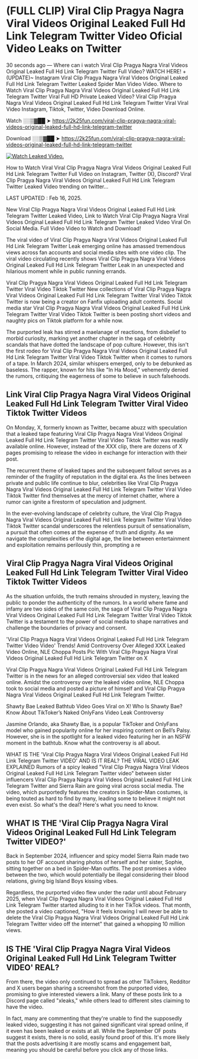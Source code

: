# (FULL CLIP) Viral Clip Pragya Nagra Viral Videos Original Leaked Full Hd Link Telegram Twitter Video Oficial Video Leaks on Twitter

30 seconds ago — Where can i watch Viral Clip Pragya Nagra Viral Videos Original Leaked Full Hd Link Telegram Twitter Full Video? WATCH HERE! +(UPDATE)~ Instagram Viral Clip Pragya Nagra Viral Videos Original Leaked Full Hd Link Telegram Twitter Leaked Spider Man Video Video. Where to Watch Viral Clip Pragya Nagra Viral Videos Original Leaked Full Hd Link Telegram Twitter Viral Full HD Private Leaked Video? Viral Clip Pragya Nagra Viral Videos Original Leaked Full Hd Link Telegram Twitter Viral Viral Video Instagram, Tiktok, Twitter, Video Download Online.

Watch ░░▒▓██ ➤ https://2k25fun.com/viral-clip-pragya-nagra-viral-videos-original-leaked-full-hd-link-telegram-twitter

Download ░░▒▓██ ➤ https://2k25fun.com/viral-clip-pragya-nagra-viral-videos-original-leaked-full-hd-link-telegram-twitter

[![Watch Leaked Video.](https://miro.medium.com/v2/resize:fit:828/format:webp/1*cilzJN44JGOrTw9NJCrNHA.gif "Watch Leaked Video")](https://2k25fun.com/viral-clip-pragya-nagra-viral-videos-original-leaked-full-hd-link-telegram-twitter)

How to Watch Viral Viral Clip Pragya Nagra Viral Videos Original Leaked Full Hd Link Telegram Twitter Full Video on Instagram, Twitter (X), Discord? Viral Clip Pragya Nagra Viral Videos Original Leaked Full Hd Link Telegram Twitter Leaked Video trending on twitter...

LAST UPDATED : Feb 16, 2025.

New Viral Clip Pragya Nagra Viral Videos Original Leaked Full Hd Link Telegram Twitter Leaked Video, Link to Watch Viral Clip Pragya Nagra Viral Videos Original Leaked Full Hd Link Telegram Twitter Leaked Video Viral On Social Media. Full Video Video to Watch and Download!

The viral video of Viral Clip Pragya Nagra Viral Videos Original Leaked Full Hd Link Telegram Twitter Leak emerging online has amassed tremendous views across fan accounts and social media sites with one video clip. The viral video circulating recently shows Viral Clip Pragya Nagra Viral Videos Original Leaked Full Hd Link Telegram Twitter Leak in an unexpected and hilarious moment while in public running errands.

Viral Clip Pragya Nagra Viral Videos Original Leaked Full Hd Link Telegram Twitter Viral Video Tiktok Twitter New collections of Viral Clip Pragya Nagra Viral Videos Original Leaked Full Hd Link Telegram Twitter Viral Video Tiktok Twitter is now being a creator on Fanfix uploading adult contents. Social media star Viral Clip Pragya Nagra Viral Videos Original Leaked Full Hd Link Telegram Twitter Viral Video Tiktok Twitter is been posting short videos and naughty pics on Tiktok platform for a while now.

The purported leak has stirred a maelanage of reactions, from disbelief to morbid curiosity, marking yet another chapter in the saga of celebrity scandals that have dotted the landscape of pop culture. However, this isn't the first rodeo for Viral Clip Pragya Nagra Viral Videos Original Leaked Full Hd Link Telegram Twitter Viral Video Tiktok Twitter when it comes to rumors of a tape. In March 2024, similar whispers emerged, only to be debunked as baseless. The rapper, known for hits like "In Ha Mood," vehemently denied the rumors, critiquing the eagerness of some to believe in such falsehoods.

## Link Viral Clip Pragya Nagra Viral Videos Original Leaked Full Hd Link Telegram Twitter Viral Video Tiktok Twitter Videos

On Monday, X, formerly known as Twitter, became abuzz with speculation that a leaked tape featuring Viral Clip Pragya Nagra Viral Videos Original Leaked Full Hd Link Telegram Twitter Viral Video Tiktok Twitter was readily available online. However, instead of the XXX clip, there are dozens of X pages promising to release the video in exchange for interaction with their post.

The recurrent theme of leaked tapes and the subsequent fallout serves as a reminder of the fragility of reputation in the digital era. As the lines between private and public life continue to blur, celebrities like Viral Clip Pragya Nagra Viral Videos Original Leaked Full Hd Link Telegram Twitter Viral Video Tiktok Twitter find themselves at the mercy of internet chatter, where a rumor can ignite a firestorm of speculation and judgment.

In the ever-evolving landscape of celebrity culture, the Viral Clip Pragya Nagra Viral Videos Original Leaked Full Hd Link Telegram Twitter Viral Video Tiktok Twitter scandal underscores the relentless pursuit of sensationalism, a pursuit that often comes at the expense of truth and dignity. As we navigate the complexities of the digital age, the line between entertainment and exploitation remains perilously thin, prompting a re

##  Viral Clip Pragya Nagra Viral Videos Original Leaked Full Hd Link Telegram Twitter Viral Video Tiktok Twitter Videos

As the situation unfolds, the truth remains shrouded in mystery, leaving the public to ponder the authenticity of the rumors. In a world where fame and infamy are two sides of the same coin, the saga of Viral Clip Pragya Nagra Viral Videos Original Leaked Full Hd Link Telegram Twitter Viral Video Tiktok Twitter is a testament to the power of social media to shape narratives and challenge the boundaries of privacy and consent.

'Viral Clip Pragya Nagra Viral Videos Original Leaked Full Hd Link Telegram Twitter Video Video' Trends! Amid Controversy Over Alleged XXX Leaked Video Online, NLE Choppa Posts Pic With Viral Clip Pragya Nagra Viral Videos Original Leaked Full Hd Link Telegram Twitter on X

Viral Clip Pragya Nagra Viral Videos Original Leaked Full Hd Link Telegram Twitter is in the news for an alleged controversial sex video that leaked online. Amidst the controversy over the leaked video online, NLE Choppa took to social media and posted a picture of himself and Viral Clip Pragya Nagra Viral Videos Original Leaked Full Hd Link Telegram Twitter.

Shawty Bae Leaked Bathtub Video Goes Viral on X! Who Is Shawty Bae? Know About TikToker’s Naked OnlyFans Video Leak Controversy

Jasmine Orlando, aka Shawty Bae, is a popular TikToker and OnlyFans model who gained popularity online for her inspiring content on Bell’s Palsy. However, she is in the spotlight for a leaked video featuring her in an NSFW moment in the bathtub. Know what the controversy is all about.

WHAT IS THE 'Viral Clip Pragya Nagra Viral Videos Original Leaked Full Hd Link Telegram Twitter VIDEO' AND IS IT REAL? THE VIRAL VIDEO LEAK EXPLAINED Rumors of a spicy leaked "Viral Clip Pragya Nagra Viral Videos Original Leaked Full Hd Link Telegram Twitter video" between sister influencers Viral Clip Pragya Nagra Viral Videos Original Leaked Full Hd Link Telegram Twitter and Sierra Rain are going viral across social media. The video, which purportedly features the creators in Spider-Man costumes, is being touted as hard to find by many, leading some to believe it might not even exist. So what's the deal? Here's what you need to know.

## WHAT IS THE 'Viral Clip Pragya Nagra Viral Videos Original Leaked Full Hd Link Telegram Twitter VIDEO?'

Back in September 2024, influencer and spicy model Sierra Rain made two posts to her OF account sharing photos of herself and her sister, Sophie, sitting together on a bed in Spider-Man outfits. The post promises a video between the two, which would potentially be illegal considering their blood relations, giving big Island Boys kissing vibes.

Regardless, the purported video flew under the radar until about February 2025, when Viral Clip Pragya Nagra Viral Videos Original Leaked Full Hd Link Telegram Twitter started alluding to it in her TikTok videos. That month, she posted a video captioned, "How it feels knowing I will never be able to delete the Viral Clip Pragya Nagra Viral Videos Original Leaked Full Hd Link Telegram Twitter video off the internet" that gained a whopping 10 million views.

## IS THE 'Viral Clip Pragya Nagra Viral Videos Original Leaked Full Hd Link Telegram Twitter VIDEO' REAL?

From there, the video only continued to spread as other TikTokers, Redditor and X users began sharing a screenshot from the purported video, promising to give interested viewers a link. Many of these posts link to a Discord page called "xleaks," while others lead to different sites claiming to have the video.

In fact, many are commenting that they're unable to find the supposedly leaked video, suggesting it has not gained significant viral spread online, if it even has been leaked or exists at all. While the September OF posts suggest it exists, there is no solid, easily found proof of this. It's more likely that the posts advertising it are mostly scams and engagement bait, meaning you should be careful before you click any of those links.